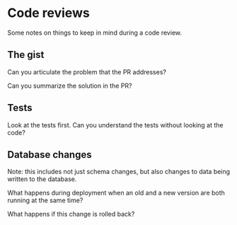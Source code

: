 # Code reviews

Some notes on things to keep in mind during a code review.

## The gist

Can you articulate the problem that the PR addresses?

Can you summarize the solution in the PR?

## Tests

Look at the tests first. Can you understand the tests without looking at the code?

## Database changes
Note: this includes not just schema changes, but also changes to data being written to the database.

What happens during deployment when an old and a new version are both running at the same time? 

What happens if this change is rolled back?
